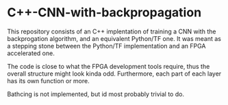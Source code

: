 # C++-CNN-with-backpropagation

This repository consists of an C++ implentation of training a CNN with the backprogation algorithm, and an equivalent Python/TF one. It was meant as a stepping stone between the Python/TF implementation and an FPGA accelerated one.

The code is close to what the FPGA development tools require, thus the overall structure might look kinda odd. Furthermore, each part of each layer has its own function or more.

Bathcing is not implemented, but id most probably trivial to do.
